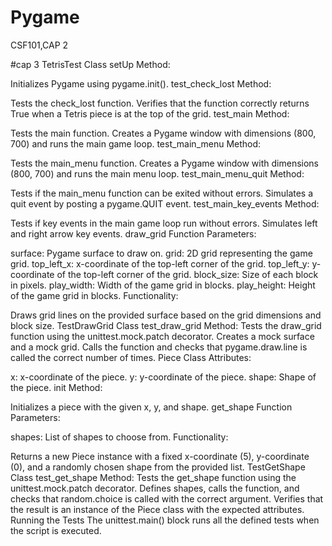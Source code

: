 # Pygame
CSF101,CAP 2

#cap 3
TetrisTest Class
setUp Method:

Initializes Pygame using pygame.init().
test_check_lost Method:

Tests the check_lost function.
Verifies that the function correctly returns True when a Tetris piece is at the top of the grid.
test_main Method:

Tests the main function.
Creates a Pygame window with dimensions (800, 700) and runs the main game loop.
test_main_menu Method:

Tests the main_menu function.
Creates a Pygame window with dimensions (800, 700) and runs the main menu loop.
test_main_menu_quit Method:

Tests if the main_menu function can be exited without errors.
Simulates a quit event by posting a pygame.QUIT event.
test_main_key_events Method:

Tests if key events in the main game loop run without errors.
Simulates left and right arrow key events.
draw_grid Function
Parameters:

surface: Pygame surface to draw on.
grid: 2D grid representing the game grid.
top_left_x: x-coordinate of the top-left corner of the grid.
top_left_y: y-coordinate of the top-left corner of the grid.
block_size: Size of each block in pixels.
play_width: Width of the game grid in blocks.
play_height: Height of the game grid in blocks.
Functionality:

Draws grid lines on the provided surface based on the grid dimensions and block size.
TestDrawGrid Class
test_draw_grid Method:
Tests the draw_grid function using the unittest.mock.patch decorator.
Creates a mock surface and a mock grid.
Calls the function and checks that pygame.draw.line is called the correct number of times.
Piece Class
Attributes:

x: x-coordinate of the piece.
y: y-coordinate of the piece.
shape: Shape of the piece.
init Method:

Initializes a piece with the given x, y, and shape.
get_shape Function
Parameters:

shapes: List of shapes to choose from.
Functionality:

Returns a new Piece instance with a fixed x-coordinate (5), y-coordinate (0), and a randomly chosen shape from the provided list.
TestGetShape Class
test_get_shape Method:
Tests the get_shape function using the unittest.mock.patch decorator.
Defines shapes, calls the function, and checks that random.choice is called with the correct argument.
Verifies that the result is an instance of the Piece class with the expected attributes.
Running the Tests
The unittest.main() block runs all the defined tests when the script is executed.
